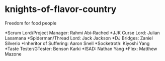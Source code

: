 # knights-of-flavor-country
Freedom for food people

  *Scrum Lord/Project Manager: Rahmi Abi-Rached
  *JJK Curse Lord: Julian Laxamana
  *Spiderman/Thread Lord: Jack Jackson
  *DJ Bridges: Zaniel Silverio
  *Inheritor of Suffering: Aaron Snell
  *Socketroth: Kiyoshi Yang
  *Taste Tester/GTester: Benson Karki
  *ISAD: Nathan Yang
  *Flex: Matthew Mazone
